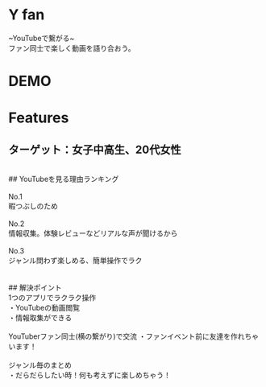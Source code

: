 # Y fan

~YouTubeで繋がる~<br>
ファン同士で楽しく動画を語り合おう。<br>

# DEMO


# Features

## ターゲット：女子中高生、20代女性<br>
<br>
## YouTubeを見る理由ランキング<br>
<br>
No.1<br>
暇つぶしのため<br>
<br>
No.2<br>
情報収集。体験レビューなどリアルな声が聞けるから<br>
<br>
No.3<br>
ジャンル問わず楽しめる、簡単操作でラク<br>
<br>
<br>
## 解決ポイント
<br>
1つのアプリでラクラク操作<br>
・YouTubeの動画閲覧<br>
・情報取集ができる<br>
<br>
YouTuberファン同士(横の繋がり)で交流
・ファンイベント前に友達を作れちゃいます！<br>
<br>
ジャンル毎のまとめ<br>
・だらだらしたい時！何も考えずに楽しめちゃう！<br>
<br>





